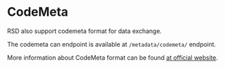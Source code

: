 # CodeMeta

RSD also support codemeta format for data exchange.

The codemeta can endpoint is available at `/metadata/codemeta/` endpoint.

More information about CodeMeta format can be found [at official website](https://codemeta.github.io/).

